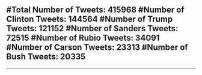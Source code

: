 #Total Number of Tweets: 415968 
#Number of Clinton Tweets: 144564
#Number of Trump Tweets: 121152
#Number of Sanders Tweets: 72515
#Number of Rubio Tweets: 34091
#Number of Carson Tweets: 23313
#Number of Bush Tweets: 20335
---
---

